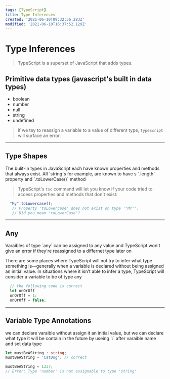 ```yaml
---
tags: [TypeScript]
title: Type Inferences
created: '2021-06-10T09:32:56.283Z'
modified: '2021-06-10T16:37:52.129Z'
---
```


# Type Inferences

> TypeScript is a superset of JavaScript that adds types.

## Primitive data types (javascript's built in data types)
- boolean
- number
- null
- string
- undefined

> if we tey to reassign a variable to a value of different type, `TypeScript` will surface an error.
___________________________________

## Type Shapes

<p> The bulit-in types in JavaScript each have known properties and methods that always exist. All `string`s for example, are known to have s `.length` property and `.toLowerCase()` method </p>

> TypeScript's `tsc` command will let you know if your code tried to access properties and methods that don't exist:
```javascript
  "My".toLowercase();
   // Property 'toLowercase' does not exist on type '"MY"'.
   // Did you mean 'toLowerCase'? 
```
_____________________

## Any

<p> Varaibles of type `any` can be assigned to any value and TypeScript won't give an error if they're reassigned to a differnet type later on </p>

<p>There are some places where TypeScript will not try to infer what type something is—generally when a variable is declared without being assigned an initial value. In situations where it isn’t able to infer a type, TypeScript will consider a variable to be of type any </p>

```ts
  // the following code is correct
  let onOrOff
  onOrOff = 1;
  onOrOff = false;
```
________________________

## Variable Type Annotations

<p> we can declare varaible without assign it an initial value, but we can declare what type it will be contain in the future by useing `:` after varaible name and set data type </p>

```ts
let mustBeAString : string;
mustBeAString = 'CatDog'; // correct

mustBeAString = 1337;
// Error: Type 'number' is not assignable to type 'string' 
```